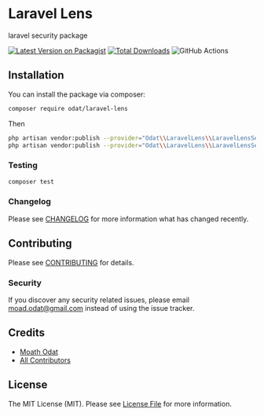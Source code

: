 # Laravel Lens
 laravel security package

[![Latest Version on Packagist](https://img.shields.io/packagist/v/odat/laravel-lens.svg?style=flat-square)](https://packagist.org/packages/odat/laravel-lens)
[![Total Downloads](https://img.shields.io/packagist/dt/odat/laravel-lens.svg?style=flat-square)](https://packagist.org/packages/odat/laravel-lens)
![GitHub Actions](https://github.com/odat/laravel-lens/actions/workflows/main.yml/badge.svg)


## Installation

You can install the package via composer:

```bash
composer require odat/laravel-lens
```

Then 

```bash
php artisan vendor:publish --provider="Odat\\LaravelLens\\LaravelLensServiceProvider" --force --tag="assets" 
php artisan vendor:publish --provider="Odat\\LaravelLens\\LaravelLensServiceProvider" --force --tag="config" 
```

### Testing

```bash
composer test
```

### Changelog

Please see [CHANGELOG](CHANGELOG.md) for more information what has changed recently.

## Contributing

Please see [CONTRIBUTING](CONTRIBUTING.md) for details.

### Security

If you discover any security related issues, please email moad.odat@gmail.com instead of using the issue tracker.

## Credits

-   [Moath Odat](https://github.com/odat)
-   [All Contributors](../../contributors)

## License

The MIT License (MIT). Please see [License File](LICENSE.md) for more information.

